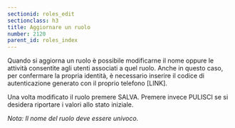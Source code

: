 ```yaml
---
sectionid: roles_edit
sectionclass: h3
title: Aggiornare un ruolo
number: 2120
parent_id: roles_index
---
```

Quando si aggiorna un ruolo è possibile modificarne il nome oppure le attività consentite agli utenti associati a quel ruolo.
Anche in questo caso, per confermare la propria identità, è necessario inserire il codice di autenticazione generato con il proprio telefono [LINK].

Una volta modificato il ruolo premere SALVA. Premere invece PULISCI se si desidera riportare i valori allo stato iniziale.

_Nota:  Il nome del ruolo deve essere univoco._
